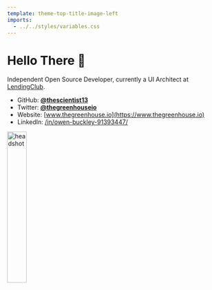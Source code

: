 ```yaml
---
template: theme-top-title-image-left
imports:
  - ../../styles/variables.css
---
```


<style>
  img {
    width: 30%!important;
    bottom: 20%!important;
    border: 3px solid var(--color-accent)!important;
  }
</style>

# Hello There 👋

Independent Open Source Developer, currently a UI Architect at [LendingClub](https://www.lendingclub.com/).

- GitHub: [**@thescientist13**](https://github.com/thescientist13)
- Twitter: [**@thegreenhouseio**](https://twitter.com/thegreenhouseio)
- Website: [www.thegreenhouse.io](https://www.thegreenhouse.io)
- LinkedIn: [/in/owen-buckley-91393447/](https://www.linkedin.com/in/owen-buckley-91393447/)

![headshot](/assets/headshot-cropped.png)
